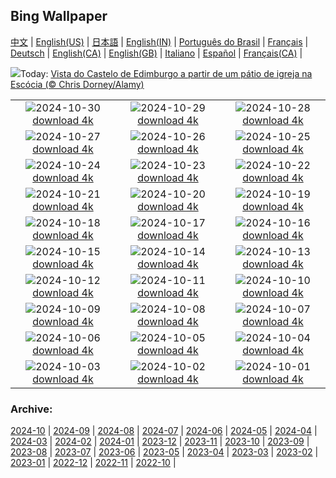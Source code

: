 ## Bing Wallpaper
[中文](README.md) |                     [English(US)](en-US.md) |                     [日本語](ja-JP.md) |                     [English(IN)](en-IN.md) |                     [Português do Brasil](pt-BR.md) |                     [Français](fr-FR.md) |                     [Deutsch](de-DE.md) |                     [English(CA)](en-CA.md) |                     [English(GB)](en-GB.md) |                     [Italiano](it-IT.md) |                     [Español](es-ES.md) |                     [Français(CA)](fr-CA.md) |                    

![](https://www.bing.com/th?id=OHR.HauntedEdinburgh_PT-BR5740528750_UHD.jpg&w=1000)Today: [Vista do Castelo de Edimburgo a partir de um pátio de igreja na Escócia (© Chris Dorney/Alamy)](https://www.bing.com/th?id=OHR.HauntedEdinburgh_PT-BR5740528750_UHD.jpg)

|      |      |      |
| :----: | :----: | :----: |
|![](https://www.bing.com/th?id=OHR.DiadoLivroRJ_PT-BR5813515082_UHD.jpg&pid=hp&w=384&h=216&rs=1&c=4)2024-10-30 [download 4k](https://www.bing.com/th?id=OHR.DiadoLivroRJ_PT-BR5813515082_UHD.jpg)|![](https://www.bing.com/th?id=OHR.PumpkinMist_PT-BR5900196998_UHD.jpg&pid=hp&w=384&h=216&rs=1&c=4)2024-10-29 [download 4k](https://www.bing.com/th?id=OHR.PumpkinMist_PT-BR5900196998_UHD.jpg)|![](https://www.bing.com/th?id=OHR.PolarBearHug_PT-BR5987210106_UHD.jpg&pid=hp&w=384&h=216&rs=1&c=4)2024-10-28 [download 4k](https://www.bing.com/th?id=OHR.PolarBearHug_PT-BR5987210106_UHD.jpg)|
|![](https://www.bing.com/th?id=OHR.GhostForest_PT-BR6077995597_UHD.jpg&pid=hp&w=384&h=216&rs=1&c=4)2024-10-27 [download 4k](https://www.bing.com/th?id=OHR.GhostForest_PT-BR6077995597_UHD.jpg)|![](https://www.bing.com/th?id=OHR.MontBlancMassif_PT-BR6216119824_UHD.jpg&pid=hp&w=384&h=216&rs=1&c=4)2024-10-26 [download 4k](https://www.bing.com/th?id=OHR.MontBlancMassif_PT-BR6216119824_UHD.jpg)|![](https://www.bing.com/th?id=OHR.GreatOwl_PT-BR6294923796_UHD.jpg&pid=hp&w=384&h=216&rs=1&c=4)2024-10-25 [download 4k](https://www.bing.com/th?id=OHR.GreatOwl_PT-BR6294923796_UHD.jpg)|
|![](https://www.bing.com/th?id=OHR.MadameSherriCastle_PT-BR6347507629_UHD.jpg&pid=hp&w=384&h=216&rs=1&c=4)2024-10-24 [download 4k](https://www.bing.com/th?id=OHR.MadameSherriCastle_PT-BR6347507629_UHD.jpg)|![](https://www.bing.com/th?id=OHR.MonsterDoor_PT-BR8050114747_UHD.jpg&pid=hp&w=384&h=216&rs=1&c=4)2024-10-23 [download 4k](https://www.bing.com/th?id=OHR.MonsterDoor_PT-BR8050114747_UHD.jpg)|![](https://www.bing.com/th?id=OHR.AutumnCypress_PT-BR6434540619_UHD.jpg&pid=hp&w=384&h=216&rs=1&c=4)2024-10-22 [download 4k](https://www.bing.com/th?id=OHR.AutumnCypress_PT-BR6434540619_UHD.jpg)|
|![](https://www.bing.com/th?id=OHR.SmilingSloth_PT-BR6480806367_UHD.jpg&pid=hp&w=384&h=216&rs=1&c=4)2024-10-21 [download 4k](https://www.bing.com/th?id=OHR.SmilingSloth_PT-BR6480806367_UHD.jpg)|![](https://www.bing.com/th?id=OHR.DenderaTemple_PT-BR6539845196_UHD.jpg&pid=hp&w=384&h=216&rs=1&c=4)2024-10-20 [download 4k](https://www.bing.com/th?id=OHR.DenderaTemple_PT-BR6539845196_UHD.jpg)|![](https://www.bing.com/th?id=OHR.CentralParkAutumn_PT-BR6612852455_UHD.jpg&pid=hp&w=384&h=216&rs=1&c=4)2024-10-19 [download 4k](https://www.bing.com/th?id=OHR.CentralParkAutumn_PT-BR6612852455_UHD.jpg)|
|![](https://www.bing.com/th?id=OHR.KochiaJapan_PT-BR6014250762_UHD.jpg&pid=hp&w=384&h=216&rs=1&c=4)2024-10-18 [download 4k](https://www.bing.com/th?id=OHR.KochiaJapan_PT-BR6014250762_UHD.jpg)|![](https://www.bing.com/th?id=OHR.FossilsDorset_PT-BR5587878603_UHD.jpg&pid=hp&w=384&h=216&rs=1&c=4)2024-10-17 [download 4k](https://www.bing.com/th?id=OHR.FossilsDorset_PT-BR5587878603_UHD.jpg)|![](https://www.bing.com/th?id=OHR.ElephantTeacher_PT-BR6921941046_UHD.jpg&pid=hp&w=384&h=216&rs=1&c=4)2024-10-16 [download 4k](https://www.bing.com/th?id=OHR.ElephantTeacher_PT-BR6921941046_UHD.jpg)|
|![](https://www.bing.com/th?id=OHR.CocoBeach_PT-BR0695922930_UHD.jpg&pid=hp&w=384&h=216&rs=1&c=4)2024-10-15 [download 4k](https://www.bing.com/th?id=OHR.CocoBeach_PT-BR0695922930_UHD.jpg)|![](https://www.bing.com/th?id=OHR.AlcazarSeville_PT-BR9775263782_UHD.jpg&pid=hp&w=384&h=216&rs=1&c=4)2024-10-14 [download 4k](https://www.bing.com/th?id=OHR.AlcazarSeville_PT-BR9775263782_UHD.jpg)|![](https://www.bing.com/th?id=OHR.FelizDiadasCriancas_PT-BR6983342881_UHD.jpg&pid=hp&w=384&h=216&rs=1&c=4)2024-10-13 [download 4k](https://www.bing.com/th?id=OHR.FelizDiadasCriancas_PT-BR6983342881_UHD.jpg)|
|![](https://www.bing.com/th?id=OHR.CelticColours_PT-BR9042410710_UHD.jpg&pid=hp&w=384&h=216&rs=1&c=4)2024-10-12 [download 4k](https://www.bing.com/th?id=OHR.CelticColours_PT-BR9042410710_UHD.jpg)|![](https://www.bing.com/th?id=OHR.SoranoItaly_PT-BR8638738713_UHD.jpg&pid=hp&w=384&h=216&rs=1&c=4)2024-10-11 [download 4k](https://www.bing.com/th?id=OHR.SoranoItaly_PT-BR8638738713_UHD.jpg)|![](https://www.bing.com/th?id=OHR.AspensColorado_PT-BR8036769299_UHD.jpg&pid=hp&w=384&h=216&rs=1&c=4)2024-10-10 [download 4k](https://www.bing.com/th?id=OHR.AspensColorado_PT-BR8036769299_UHD.jpg)|
|![](https://www.bing.com/th?id=OHR.MototiOctopus_PT-BR0386452744_UHD.jpg&pid=hp&w=384&h=216&rs=1&c=4)2024-10-09 [download 4k](https://www.bing.com/th?id=OHR.MototiOctopus_PT-BR0386452744_UHD.jpg)|![](https://www.bing.com/th?id=OHR.ElbePhilharmonic_PT-BR9107755270_UHD.jpg&pid=hp&w=384&h=216&rs=1&c=4)2024-10-08 [download 4k](https://www.bing.com/th?id=OHR.ElbePhilharmonic_PT-BR9107755270_UHD.jpg)|![](https://www.bing.com/th?id=OHR.CoyoteGulch_PT-BR8564618055_UHD.jpg&pid=hp&w=384&h=216&rs=1&c=4)2024-10-07 [download 4k](https://www.bing.com/th?id=OHR.CoyoteGulch_PT-BR8564618055_UHD.jpg)|
|![](https://www.bing.com/th?id=OHR.MaraMigration_PT-BR7440860691_UHD.jpg&pid=hp&w=384&h=216&rs=1&c=4)2024-10-06 [download 4k](https://www.bing.com/th?id=OHR.MaraMigration_PT-BR7440860691_UHD.jpg)|![](https://www.bing.com/th?id=OHR.EuropaMoon_PT-BR6260569357_UHD.jpg&pid=hp&w=384&h=216&rs=1&c=4)2024-10-05 [download 4k](https://www.bing.com/th?id=OHR.EuropaMoon_PT-BR6260569357_UHD.jpg)|![](https://www.bing.com/th?id=OHR.TajMahalReflection_PT-BR5120942939_UHD.jpg&pid=hp&w=384&h=216&rs=1&c=4)2024-10-04 [download 4k](https://www.bing.com/th?id=OHR.TajMahalReflection_PT-BR5120942939_UHD.jpg)|
|![](https://www.bing.com/th?id=OHR.WindRiverAlaska_PT-BR4944339151_UHD.jpg&pid=hp&w=384&h=216&rs=1&c=4)2024-10-03 [download 4k](https://www.bing.com/th?id=OHR.WindRiverAlaska_PT-BR4944339151_UHD.jpg)|![](https://www.bing.com/th?id=OHR.HalfDomeYosemite_PT-BR4764561878_UHD.jpg&pid=hp&w=384&h=216&rs=1&c=4)2024-10-02 [download 4k](https://www.bing.com/th?id=OHR.HalfDomeYosemite_PT-BR4764561878_UHD.jpg)|![](https://www.bing.com/th?id=OHR.WalrusNorway_PT-BR4604487839_UHD.jpg&pid=hp&w=384&h=216&rs=1&c=4)2024-10-01 [download 4k](https://www.bing.com/th?id=OHR.WalrusNorway_PT-BR4604487839_UHD.jpg)|


### Archive:
[2024-10](archive/pt-BR/202410/README.md) | [2024-09](archive/pt-BR/202409/README.md) | [2024-08](archive/pt-BR/202408/README.md) | [2024-07](archive/pt-BR/202407/README.md) | [2024-06](archive/pt-BR/202406/README.md) | [2024-05](archive/pt-BR/202405/README.md) | [2024-04](archive/pt-BR/202404/README.md) | [2024-03](archive/pt-BR/202403/README.md) | [2024-02](archive/pt-BR/202402/README.md) | [2024-01](archive/pt-BR/202401/README.md) | [2023-12](archive/pt-BR/202312/README.md) | [2023-11](archive/pt-BR/202311/README.md) | [2023-10](archive/pt-BR/202310/README.md) | [2023-09](archive/pt-BR/202309/README.md) | [2023-08](archive/pt-BR/202308/README.md) | [2023-07](archive/pt-BR/202307/README.md) | [2023-06](archive/pt-BR/202306/README.md) | [2023-05](archive/pt-BR/202305/README.md) | [2023-04](archive/pt-BR/202304/README.md) | [2023-03](archive/pt-BR/202303/README.md) | [2023-02](archive/pt-BR/202302/README.md) | [2023-01](archive/pt-BR/202301/README.md) | [2022-12](archive/pt-BR/202212/README.md) | [2022-11](archive/pt-BR/202211/README.md) | [2022-10](archive/pt-BR/202210/README.md) | 